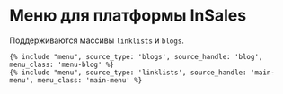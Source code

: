 # Меню для платформы InSales

Поддерживаются массивы `linklists` и `blogs`.

```twig
{% include "menu", source_type: 'blogs', source_handle: 'blog', menu_class: 'menu-blog' %}
{% include "menu", source_type: 'linklists', source_handle: 'main-menu', menu_class: 'main-menu' %}
```

